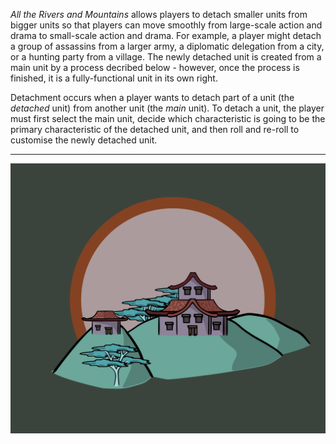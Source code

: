 _All the Rivers and Mountains_ allows players to detach smaller units from bigger units so that players can move smoothly from large-scale action and drama to small-scale action and drama.  For example, a player might detach a group of assassins from a larger army, a diplomatic delegation from a city, or a hunting party from a village.  The newly detached unit is created from a main unit by a process decribed below - however, once the process is finished, it is a fully-functional unit in its own right.

Detachment occurs when a player wants to detach part of a unit (the _detached_ unit) from another unit (the _main_ unit).  To detach a unit, the player must first select the main unit, decide which characteristic is going to be the primary characteristic of the detached unit, and then roll and re-roll to customise the newly detached unit.

---

![Red Town|60](/content/media/rpg/townred.png)